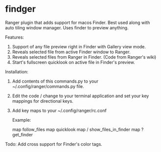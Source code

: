 # findger
Ranger plugin that adds support for macos Finder. Best used along with auto tiling window manager. Uses finder to preview anything.

Features:

  1. Support of any file preview right in Finder with Gallery view mode.
  2. Reveals selected file from active Finder window to Ranger.
  3. Reveals selected files from Ranger in Finder. (Code from Ranger's wiki)
  4. Start's fullscreen quicklook on active file in Finder's preview.

Installation:

  1. Add contents of this commands.py to your ~/.config/ranger/commands.py file.
  2. Edit the code / change to your terminal application and set your key mappings for directional keys.
  3. Add key maps to your ~/.config/ranger/rc.conf
      
      Example:
      
      map <Space> follow_files
      map <Alt><Space> quicklook
      map <alt>/  show_files_in_finder
      map <alt>?  get_finder
      

Todo: Add cross support for Finder's color tags.
